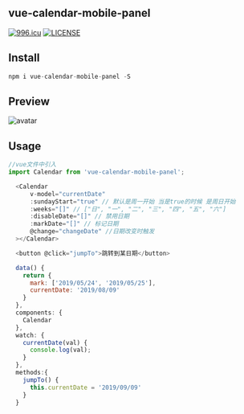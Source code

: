 ## vue-calendar-mobile-panel

[![996.icu](https://img.shields.io/badge/link-996.icu-red.svg)](https://996.icu)
[![LICENSE](https://img.shields.io/badge/license-Anti%20996-blue.svg)](https://github.com/996icu/996.ICU/blob/master/LICENSE)

## Install

```javascript
npm i vue-calendar-mobile-panel -S
```

## Preview

![avatar](C:\Users\zhangzhi02\Desktop\20190830095014.png)

## Usage

```javascript
//vue文件中引入
import Calendar from 'vue-calendar-mobile-panel';

  <Calendar
      v-model="currentDate"
      :sundayStart="true" // 默认是周一开始 当是true的时候 是周日开始
      :weeks="[]" // ["日", "一", "二", "三", "四", "五", "六"]
      :disableDate="[]" // 禁用日期
      :markDate="[]" // 标记日期
      @change="changeDate" //日期改变时触发
  ></Calendar>

  <button @click="jumpTo">跳转到某日期</button>

  data() {
    return {
      mark: ['2019/05/24', '2019/05/25'],
      currentDate: '2019/08/09'
    }
  },
  components: {
    Calendar
  },
  watch: {
    currentDate(val) {
      console.log(val);
    }
  },
  methods:{
    jumpTo() {
      this.currentDate = '2019/09/09'
    }
  }
```
